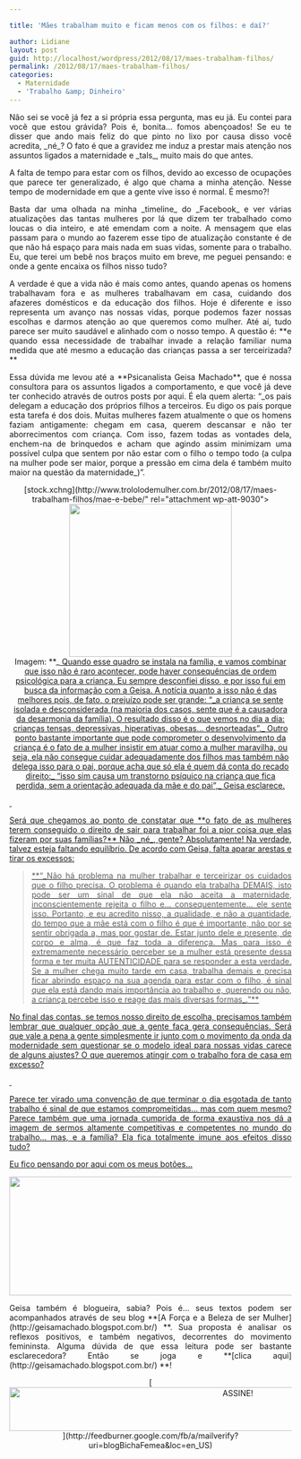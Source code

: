 ```yaml
---

title: 'Mães trabalham muito e ficam menos com os filhos: e daí?'

author: Lidiane
layout: post
guid: http://localhost/wordpress/2012/08/17/maes-trabalham-filhos/
permalink: /2012/08/17/maes-trabalham-filhos/
categories:
  - Maternidade
  - 'Trabalho &amp; Dinheiro'
---
```

<p style="text-align: justify;">
  Não sei se você já fez a si própria essa pergunta, mas eu já. Eu contei para você que estou grávida? Pois é, bonita… fomos abençoados! Se eu te disser que ando mais feliz do que pinto no lixo por causa disso você acredita, _né_? O fato é que a gravidez me induz a prestar mais atenção nos assuntos ligados a maternidade e _tals_, muito mais do que antes.
</p>

<p style="text-align: justify;" align="justify">
  A falta de tempo para estar com os filhos, devido ao excesso de ocupações que parece ter generalizado, é algo que chama a minha atenção. Nesse tempo de modernidade em que a gente vive isso é normal. É mesmo?!
</p>

<!--more-->

<p align="justify">
  Basta dar uma olhada na minha _timeline_ do _Facebook_ e ver várias atualizações das tantas mulheres por lá que dizem ter trabalhado como loucas o dia inteiro, e até emendam com a noite. A mensagem que elas passam para o mundo ao fazerem esse tipo de atualização constante é de que não há espaço para mais nada em suas vidas, somente para o trabalho. Eu, que terei um bebê nos braços muito em breve, me peguei pensando: e onde a gente encaixa os filhos nisso tudo?
</p>

<p align="justify">
  A verdade é que a vida não é mais como antes, quando apenas os homens trabalhavam fora e as mulheres trabalhavam em casa, cuidando dos afazeres domésticos e da educação dos filhos. Hoje é diferente e isso representa um avanço nas nossas vidas, porque podemos fazer nossas escolhas e darmos atenção ao que queremos como mulher. Até aí, tudo parece ser muito saudável e alinhado com o nosso tempo. A questão é: **e quando essa necessidade de trabalhar invade a relação familiar numa medida que até mesmo a educação das crianças passa a ser terceirizada?**
</p>

<p align="justify">
  Essa dúvida me levou até a **Psicanalista Geisa Machado**, que é nossa consultora para os assuntos ligados a comportamento, e que você já deve ter conhecido através de outros posts por aqui. É ela quem alerta: “_os pais delegam a educação dos próprios filhos a terceiros. Eu digo os pais porque esta tarefa é dos dois. Muitas mulheres fazem atualmente o que os homens faziam antigamente: chegam em casa, querem descansar e não ter aborrecimentos com criança. Com isso, fazem todas as vontades dela, enchem-na de brinquedos e acham que agindo assim minimizam uma possível culpa que sentem por não estar com o filho o tempo todo (a culpa na mulher pode ser maior, porque a pressão em cima dela é também muito maior na questão da maternidade_)”.
</p>

<p align="center">
  [stock.xchng](http://www.trololodemulher.com.br/2012/08/17/maes-trabalham-filhos/mae-e-bebe/" rel="attachment wp-att-9030"><img class="alignnone size-full wp-image-9030" title="MAE E BEBE" src="http://www.trololodemulher.com.br/blog/wp-content/uploads/2012/08/MAE-E-BEBE.png" alt="" width="290" height="273" /></a><br /> Imagem: **_<a href="http://www.sxc.hu/) _**
</p>

<p align="justify">
  Quando esse quadro se instala na família, e vamos combinar que isso não é raro acontecer, pode haver consequências de ordem psicológica para a criança. Eu sempre desconfiei disso, e por isso fui em busca da informação com a Geisa. A notícia quanto a isso não é das melhores pois, de fato, o prejuízo pode ser grande: “_a criança se sente isolada e desconsiderada (na maioria dos casos, sente que é a causadora da desarmonia da família). O resultado disso é o que vemos no dia a dia: crianças tensas, depressivas, hiperativas, obesas&#8230; desnorteadas”._ Outro ponto bastante importante que pode comprometer o desenvolvimento da criança é o fato de a mulher insistir em atuar como a mulher maravilha, ou seja, ela não consegue cuidar adequadamente dos filhos mas também não delega isso para o pai, porque acha que só ela é quem dá conta do recado direito:_ “isso sim causa um transtorno psíquico na criança que fica perdida, sem a orientação adequada da mãe e do pai”,_ Geisa esclarece.
</p>

&nbsp;

<p align="justify">
  Será que chegamos ao ponto de constatar que **o fato de as mulheres terem conseguido o direito de sair para trabalhar foi a pior coisa que elas fizeram por suas famílias?** Não _né_, gente? Absolutamente! Na verdade, talvez esteja faltando equilíbrio. De acordo com Geisa, falta aparar arestas e tirar os excessos:
</p>

> <p align="justify">
>   **“_Não há problema na mulher trabalhar e terceirizar os cuidados que o filho precisa. O problema é quando ela trabalha DEMAIS, isto pode ser um sinal de que ela não aceita a maternidade, inconscientemente rejeita o filho e&#8230; consequentemente&#8230; ele sente isso. Portanto, e eu acredito nisso, a qualidade, e não a quantidade, do tempo que a mãe está com o filho é que é importante, não por se sentir obrigada a, mas por gostar de. Estar junto dele e presente, de corpo e alma, é que faz toda a diferença. Mas para isso é extremamente necessário perceber se a mulher está presente dessa forma e ter muita AUTENTICIDADE para se responder a esta verdade. Se a mulher chega muito tarde em casa, trabalha demais e precisa ficar abrindo espaço na sua agenda para estar com o filho, é sinal que ela está dando mais importância ao trabalho e, querendo ou não, a criança percebe isso e reage das mais diversas formas_.”**
> </p>

<p align="justify">
  No final das contas, se temos nosso direito de escolha, precisamos também lembrar que qualquer opção que a gente faça gera consequências. Será que vale a pena a gente simplesmente ir junto com o movimento da onda da modernidade sem questionar se o modelo ideal para nossas vidas carece de alguns ajustes? O que queremos atingir com o trabalho fora de casa em excesso?
</p>

&nbsp;

<p align="justify">
  Parece ter virado uma convenção de que terminar o dia esgotada de tanto trabalho é sinal de que estamos compromeitidas… mas com quem mesmo? Parece também que uma jornada cumprida de forma exaustiva nos dá a imagem de sermos altamente competitivas e competentes no mundo do trabalho… mas, e a família? Ela fica totalmente imune aos efeitos disso tudo?
</p>

<p align="justify">
  Eu fico pensando por aqui com os meus botões…
</p>

<p align="center">
  <a href="http://www.trololodemulher.com.br/2012/08/17/maes-trabalham-filhos/geisa-machado/" rel="attachment wp-att-9029"><img class="alignnone size-full wp-image-9029" title="GEISA MACHADO" src="http://www.trololodemulher.com.br/blog/wp-content/uploads/2012/08/GEISA-MACHADO.png" alt="" width="516" height="212" /></a>
</p>

<p align="justify">
  Geisa também é blogueira, sabia? Pois é… seus textos podem ser acompanhados através de seu blog **[A Força e a Beleza de ser Mulher](http://geisamachado.blogspot.com.br/) **. Sua proposta é analisar os reflexos positivos, e também negativos, decorrentes do movimento femininsta. Alguma dúvida de que essa leitura pode ser bastante esclarecedora? Então se joga e **[clica aqui](http://geisamachado.blogspot.com.br/) **!
</p>

<p align="center">
  [<img class="alignnone size-full wp-image-10439" src="http://www.trololodemulher.com.br/blog/wp-content/uploads/2014/09/ASSINE.png" alt="ASSINE!" width="800" height="78" />](http://feedburner.google.com/fb/a/mailverify?uri=blogBichaFemea&loc=en_US) 
</p>